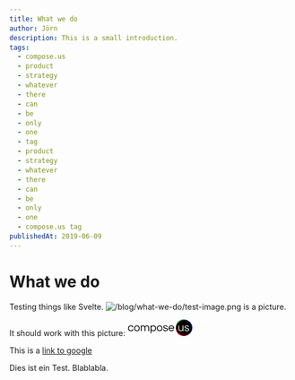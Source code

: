 ```yaml
---
title: What we do
author: Jörn
description: This is a small introduction.
tags:
  - compose.us
  - product
  - strategy
  - whatever
  - there
  - can
  - be
  - only
  - one
  - tag
  - product
  - strategy
  - whatever
  - there
  - can
  - be
  - only
  - one
  - compose.us tag
publishedAt: 2019-06-09
---
```


# What we do

Testing things like Svelte. ![/blog/what-we-do/test-image.png](/blog/what-we-do/test-image.png) is a picture.

It should work with this picture: ![./test-image.png](./test-image.png)

This is a [link to google](https://www.google.com)

Dies ist ein Test. Blablabla.
